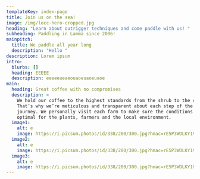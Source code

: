 ```yaml
---
templateKey: index-page
title: Join us on the sea!
image: /img/locc-hero-cropped.jpg
heading: "Learn about outrigger techniques and come paddle with us! "
subheading: Paddling in Lamma since 2006!
mainpitch:
  title: We paddle all year long
  description: "Hello "
description: Lorem ipsum
intro:
  blurbs: []
  heading: EEEEE
  description: eeeeeueaeouaoeuaoeuaoe
main:
  heading: Great coffee with no compromises
  description: >
    We hold our coffee to the highest standards from the shrub to the cup.
    That’s why we’re meticulous and transparent about each step of the coffee’s
    journey. We personally visit each farm to make sure the conditions are
    optimal for the plants, farmers and the local environment.
  image1:
    alt: e
    image: https://i.picsum.photos/id/338/200/300.jpg?hmac=rE5P3WDLKY1VMpd9y_FLo_OKhTzG4_3zCbGjKvgOL5w
  image2:
    alt: e
    image: https://i.picsum.photos/id/338/200/300.jpg?hmac=rE5P3WDLKY1VMpd9y_FLo_OKhTzG4_3zCbGjKvgOL5w
  image3:
    alt: e
    image: https://i.picsum.photos/id/338/200/300.jpg?hmac=rE5P3WDLKY1VMpd9y_FLo_OKhTzG4_3zCbGjKvgOL5w
---
```

